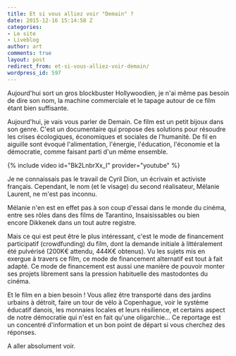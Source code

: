 ```yaml
---
title: Et si vous alliez voir "Demain" ?
date: 2015-12-16 15:14:58 Z
categories:
- Le site
- Liveblog
author: art
comments: true
layout: post
redirect_from: et-si-vous-alliez-voir-demain/
wordpress_id: 597
---
```


Aujourd'hui sort un gros blockbuster Hollywoodien, je n'ai même pas besoin de dire son nom, la machine commerciale et le tapage autour de ce film étant bien suffisante.

Aujourd'hui, je vais vous parler de Demain. Ce film est un petit bijoux dans son genre. C'est un documentaire qui propose des solutions pour résoudre les crises écologiques, économiques et sociales de l'humanité. De fil en aiguille sont évoqué l'alimentation, l'énergie, l'éducation, l'économie et la démocratie, comme faisant parti d'un même ensemble.

{% include video id="Bk2LnbrXx_I" provider="youtube" %}

Je ne connaissais pas le travail de Cyril Dion, un écrivain et activiste français. Cependant, le nom (et le visage) du second réalisateur, Mélanie Laurent, ne m'est pas inconnu.

Mélanie n'en est en effet pas à son coup d'essai dans le monde du cinéma, entre ses rôles dans des films de Tarantino, Insaisissables ou bien encore Dikkenek dans un tout autre registre.

Mais ce qui est peut être le plus intéressant, c'est le mode de financement participatif (crowdfunding) du film, dont la demande initiale à littéralement été pulvérisé (200K€ attendu, 444K€ obtenus). Vu les sujets mis en exergue à travers ce film, ce mode de financement alternatif est tout à fait adapté. Ce mode de financement est aussi une manière de pouvoir monter ses projets librement sans la pression habituelle des mastodontes du cinéma.

Et le film en a bien besoin ! Vous allez être transporté dans des jardins urbains à détroit, faire un tour de vélo à Copenhague, voir le système éducatif danois, les monnaies locales et leurs résilience, et certains aspect de notre démocratie qui n'est en fait qu'une oligarchie... Ce reportage est un concentré d'information et un bon point de départ si vous cherchez des réponses.

A aller absolument voir.
